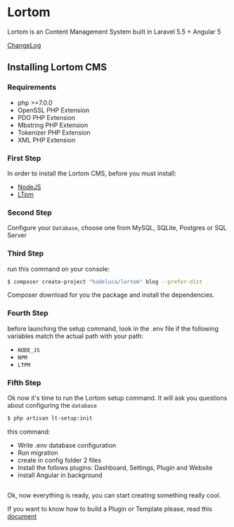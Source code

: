 # Lortom
Lortom is an Content Management System built in Laravel 5.5 + Angular 5

[ChangeLog](CHANGELOG.md)

## Installing Lortom CMS


### Requirements

- php >=7.0.0
- OpenSSL PHP Extension
- PDO PHP Extension
- Mbstring PHP Extension
- Tokenizer PHP Extension
- XML PHP Extension




### First Step

In order to install the Lortom CMS, before you must install:

- [NodeJS](https://nodejs.org/it/)
- [LTpm](https://github.com/Hertox82/lt-pm)


### Second Step

Configure your `Database`, choose one from MySQL, SQLite, Postgres or SQL Server
 
 
### Third Step


run this command on your console:

```bash
$ composer create-project "hadeluca/lortom" blog --prefer-dist
```

Composer download for you the package and install the dependencies.

### Fourth Step

before launching the setup command, look in the .env file if the following variables match the actual path with your path:

- `NODE_JS`
- `NPM`
- `LTPM`


### Fifth Step

Ok now it's time to run the Lortom setup command. It will ask you questions about configuring the `database`

```bash
$ php artisan lt-setup:init
```

this command:

- Write .env database configuration
- Run migration
- create in config folder 2 files
- Install the follows plugins: Dashboard, Settings, Plugin and Website
- install Angular in background

##

Ok, now everything is ready, you can start creating something really cool.

If you want to know how to build a Plugin or Template please, read this [document](DEVELOPMENT.md)